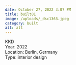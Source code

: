 ```yaml
---
date: October 27, 2022 3:07 PM
title: built01
image: /uploads/_dsc1368.jpeg
category: built
alt: alt
---
```

K﻿KD\
Y﻿ear: 2022\
L﻿ocation: Berlin, Germany\
T﻿ype: interior design